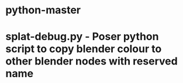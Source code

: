 # python-master
# splat-debug.py - Poser python script to copy blender colour to other blender nodes with reserved name
